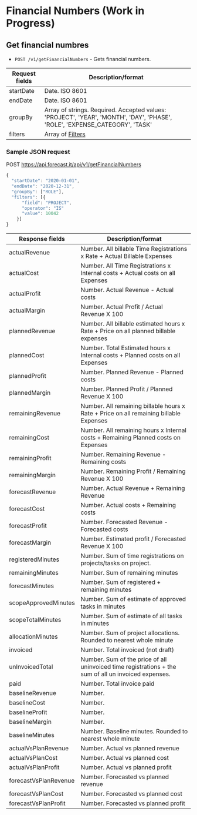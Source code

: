 # Financial Numbers (Work in Progress)

## Get financial numbres

- `POST /v1/getFinancialNumbers` - Gets financial numbers.

| Request fields | Description/format                                                                                                          |
| -------------- | --------------------------------------------------------------------------------------------------------------------------- |
| startDate      | Date. ISO 8601                                                                                                              |
| endDate        | Date. ISO 8601                                                                                                              |
| groupBy        | Array of strings. Required. Accepted values: 'PROJECT', 'YEAR', 'MONTH', 'DAY', 'PHASE', 'ROLE', 'EXPENSE_CATEGORY', 'TASK' |
| filters        | Array of [Filters](financial_filter.md)                                                                                     |

### Sample JSON request

POST https://api.forecast.it/api/v1/getFinancialNumbers

```javascript
{
  "startDate": "2020-01-01",
  "endDate": "2020-12-31",
  "groupBy": ["ROLE"],
  "filters": [{
      "field": "PROJECT",
      "operator": "IS"
      "value": 10042
    }]
}
```

| Response fields       | Description/format                                                                                   |
| --------------------- | ---------------------------------------------------------------------------------------------------- |
| actualRevenue         | Number. All billable Time Registrations x Rate + Actual Billable Expenses                            |
| actualCost            | Number. All Time Registrations x Internal costs + Actual costs on all Expenses                       |
| actualProfit          | Number. Actual Revenue - Actual costs                                                                |
| actualMargin          | Number. Actual Profit / Actual Revenue X 100                                                         |
| plannedRevenue        | Number. All billable estimated hours x Rate + Price on all planned billable expenses                 |
| plannedCost           | Number. Total Estimated hours x Internal costs + Planned costs on all Expenses                       |
| plannedProfit         | Number. Planned Revenue - Planned costs                                                              |
| plannedMargin         | Number. Planned Profit / Planned Revenue X 100                                                       |
| remainingRevenue      | Number. All remaining billable hours x Rate + Price on all remaining billable Expenses               |
| remainingCost         | Number. All remaining hours x Internal costs + Remaining Planned costs on Expenses                   |
| remainingProfit       | Number. Remaining Revenue - Remaining costs                                                          |
| remainingMargin       | Number. Remaining Profit / Remaining Revenue X 100                                                   |
| forecastRevenue       | Number. Actual Revenue + Remaining Revenue                                                           |
| forecastCost          | Number. Actual costs + Remaining costs                                                               |
| forecastProfit        | Number. Forecasted Revenue - Forecasted costs                                                        |
| forecastMargin        | Number. Estimated profit / Forecasted Revenue X 100                                                  |
| registeredMinutes     | Number. Sum of time registrations on projects/tasks on project.                                      |
| remainingMinutes      | Number. Sum of remaining minutes                                                                     |
| forecastMinutes       | Number. Sum of registered + remaining minutes                                                        |
| scopeApprovedMinutes  | Number. Sum of estimate of approved tasks in minutes                                                 |
| scopeTotalMinutes     | Number. Sum of estimate of all tasks in minutes                                                      |
| allocationMinutes     | Number. Sum of project allocations. Rounded to nearest whole minute                                  |
| invoiced              | Number. Total invoiced (not draft)                                                                   |
| unInvoicedTotal       | Number. Sum of the price of all uninvoiced time registrations + the sum of all un invoiced expenses. |
| paid                  | Number. Total invoice paid                                                                           |
| baselineRevenue       | Number.                                                                                              |
| baselineCost          | Number.                                                                                              |
| baselineProfit        | Number.                                                                                              |
| baselineMargin        | Number.                                                                                              |
| baselineMinutes       | Number. Baseline minutes. Rounded to nearest whole minute                                            |
| actualVsPlanRevenue   | Number. Actual vs planned revenue                                                                    |
| actualVsPlanCost      | Number. Actual vs planned cost                                                                       |
| actualVsPlanProfit    | Number. Actual vs planned profit                                                                     |
| forecastVsPlanRevenue | Number. Forecasted vs planned revenue                                                                |
| forecastVsPlanCost    | Number. Forecasted vs planned cost                                                                   |
| forecastVsPlanProfit  | Number. Forecasted vs planned profit                                                                 |
